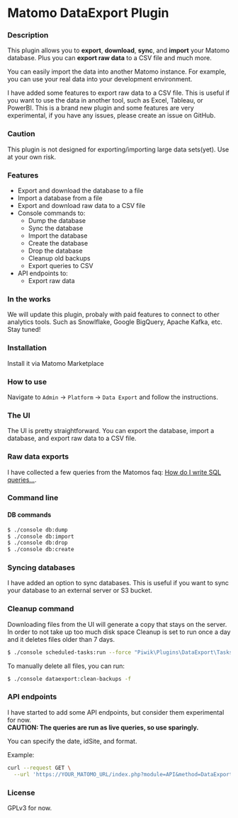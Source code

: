 # Matomo DataExport Plugin

### Description

This plugin allows you to **export**, **download**, **sync**, and **import** your Matomo database.
Plus you can **export raw data** to a CSV file and much more.

You can easily import the data into another Matomo instance. For example,
you can use your real data into your development environment.

I have added some features to export raw data to a CSV file.
This is useful if you want to use the data in another tool, such as Excel, Tableau, or PowerBI.
This is a brand new plugin and some features are very experimental,
if you have any issues, please create an issue on GitHub.

### Caution

This plugin is not designed for exporting/importing large data sets(yet). Use at your own risk.

### Features

- Export and download the database to a file
- Import a database from a file
- Export and download raw data to a CSV file
- Console commands to:
  - Dump the database
  - Sync the database
  - Import the database
  - Create the database
  - Drop the database
  - Cleanup old backups
  - Export queries to CSV
- API endpoints to:
  - Export raw data

### In the works

We will update this plugin, probaly with paid features to connect to other
analytics tools. Such as Snowlflake, Google BigQuery, Apache Kafka, etc.  
Stay tuned!

### Installation

Install it via Matomo Marketplace

### How to use

Navigate to `Admin` -> `Platform` -> `Data Export` and follow the instructions.

### The UI

The UI is pretty straightforward. You can export the database, import a database, and export raw data to a CSV file.

### Raw data exports

I have collected a few queries from the Matomos faq: [How do I write SQL queries...](https://matomo.org/faq/how-to/how-do-i-write-sql-queries-to-select-visitors-list-of-pageviews-searches-events-in-the-matomo-database/).

### Command line

#### DB commands
```bash
$ ./console db:dump
$ ./console db:import
$ ./console db:drop
$ ./console db:create

```

### Syncing databases

I have added an option to sync databases. This is useful if you want to sync your database to an external server or S3 bucket.

### Cleanup command

Downloading files from the UI will generate a copy that stays on the server.
In  order to not take up too much disk space Cleanup is set to run once a day and it deletes files older than 7 days.

```bash
$ ./console scheduled-tasks:run --force "Piwik\Plugins\DataExport\Tasks.cleanBackupsFolderTask"
```

To manually delete all files, you can run:
```bash
$ ./console dataexport:clean-backups -f
```

### API endpoints

I have started to add some API endpoints, but consider them experimental for now.  
**CAUTION: The queries are run as live queries, so use sparingly.**

You can specify the date, idSite, and format.

Example:
```bash
curl --request GET \
  --url 'https://YOUR_MATOMO_URL/index.php?module=API&method=DataExport.selectAllVisitsAndActions&date=2024-02-20&idSite=1&format=json&token_auth=YOUR_ADMIN_TOKEN'
```


### License

GPLv3 for now.


